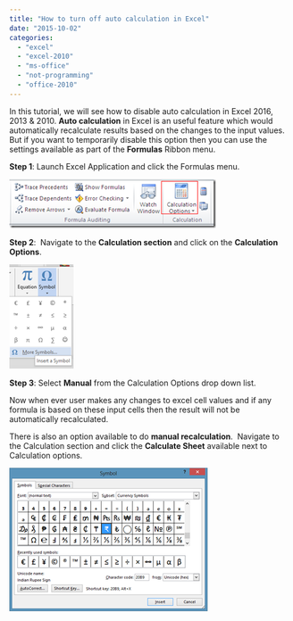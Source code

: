 ```yaml
---
title: "How to turn off auto calculation in Excel"
date: "2015-10-02"
categories: 
  - "excel"
  - "excel-2010"
  - "ms-office"
  - "not-programming"
  - "office-2010"
---
```


In this tutorial, we will see how to disable auto calculation in Excel 2016, 2013 & 2010. **Auto calculation** in Excel is an useful feature which would automatically recalculate results based on the changes to the input values. But if you want to temporarily disable this option then you can use the settings available as part of the **Formulas** Ribbon menu.

**Step 1**: Launch Excel Application and click the Formulas menu.

[![image](images/image_thumb13.png "image")](http://blogmines.com/blog/wp-content/uploads/2012/09/image13.png)

**Step 2**:  Navigate to the **Calculation section** and click on the **Calculation Options**.

[![image](images/image_thumb14.png "image")](http://blogmines.com/blog/wp-content/uploads/2012/09/image14.png)

**Step 3**: Select **Manual** from the Calculation Options drop down list.

Now when ever user makes any changes to excel cell values and if any formula is based on these input cells then the result will not be automatically recalculated.

There is also an option available to do **manual recalculation**.  Navigate to the Calculation section and click the **Calculate Sheet** available next to Calculation options.

[![image](images/image_thumb15.png "image")](http://blogmines.com/blog/wp-content/uploads/2012/09/image15.png)
